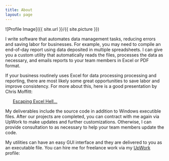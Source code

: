 ```yaml
---
title: About
layout: page
---
```

![Profile Image]({{ site.url }}/{{ site.picture }})

<p>I write software that automates data management tasks, reducing errors and saving labor for businesses. For example, you may need to compile an end-of-day report using data deposited in multiple spreadsheets. I can give you a custom utility that automatically reads the files, processes the data as necessary, and emails reports to your team members in Excel or PDF format.</p>

<p>If your business routinely uses Excel for data processing processing and reporting, there are most likely some great opportunities to save labor and improve consistency. For more about this, here is a good presentation by Chris Moffitt:</p>

<ul>
	<a href="https://github.com/chris1610/pbpython/blob/master/presentations/Escaping-Excel-Hell-with-Python-and-Pandas.pdf">Escaping Excel Hell...</a>
</ul>

<p>My deliverables include the source code in addition to Windows executible files. After our projects are completed, you can contract with me again via UpWork to make updates and further customizations. Otherwise, I can provide consultation to as necessary to help your team members update the code.</p>

<p>My utilities can have an easy GUI interface and they are delivered to you as an executable file. You can hire me for freelance work via my <a href="https://www.upwork.com/o/profiles/users/_~01191506b35232ebc4/?s=1110580753069494272">UpWork</a> profile:</p>
